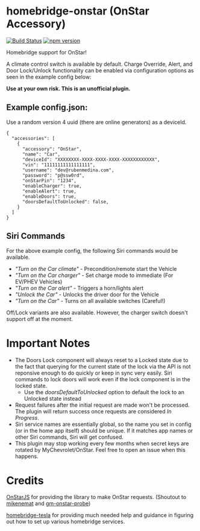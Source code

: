 # homebridge-onstar (OnStar Accessory)

[![Build Status](https://travis-ci.org/samrum/homebridge-onstar.svg?branch=master)](https://travis-ci.org/samrum/homebridge-onstar)
[![npm version](https://badge.fury.io/js/homebridge-onstar.svg)](https://badge.fury.io/js/homebridge-onstar)

Homebridge support for OnStar!

A climate control switch is available by default. Charge Override, Alert, and Door Lock/Unlock functionality can be enabled via configuration options as seen in the example config below:

**Use at your own risk. This is an unofficial plugin.**

## Example config.json:

Use a random version 4 uuid (there are online generators) as a deviceId.

    {
      "accessories": [
        {
          "accessory": "OnStar",
          "name": "Car",
          "deviceId": "XXXXXXXX-XXXX-XXXX-XXXX-XXXXXXXXXXXX",
          "vin": "11111111111111111",
          "username": "dev@rubenmedina.com",
          "password": "p@ssw0rd",
          "onStarPin": "1234",
          "enableCharger": true,
          "enableAlert": true,
          "enableDoors": true,
          "doorsDefaultToUnlocked": false,
        }
      ]
    }

## Siri Commands
For the above example config, the following Siri commands would be available. 
- _"Turn on the Car climate"_ - Precondition/remote start the Vehicle
- _"Turn on the Car charger"_ - Set charge mode to immediate (For EV/PHEV Vehicles)
- _"Turn on the Car alert"_ - Triggers a horn/lights alert 
- _"Unlock the Car"_ - Unlocks the driver door for the Vehicle
- _"Turn on the Car"_ - Turns on all available switches (Careful!)

Off/Lock variants are also available. However, the charger switch doesn't support off at the moment.

# Important Notes
- The Doors Lock component will always reset to a Locked state due to the fact that querying for the current state of the lock via the API is not reponsive enough to do quickly or keep in sync very easily. Siri commands to lock doors will work even if the lock component is in the locked state.
  - Use the _doorsDefaultToUnlocked_ option to default the lock to an Unlocked state instead
- Request failures after the initial request are made won't be processed. The plugin will return success once requests are considered _In Progress_. 
- Siri service names are essentially global, so the name you set in config (or in the home app itself) should be unique. If it matches app names or other Siri commands, Siri will get confused.
- This plugin may stop working every few months when secret keys are rotated by MyChevrolet/OnStar. Feel free to open an issue when this happens.

# Credits
[OnStarJS](https://github.com/samrum/OnStarJS) for providing the library to make OnStar requests. (Shoutout to [mikenemat](https://github.com/mikenemat/) and [gm-onstar-probe](https://github.com/mikenemat/gm-onstar-probe))

[homebridge-tesla](https://github.com/nfarina/homebridge-tesla) for providing much needed help and guidance in figuring out how to set up various homebridge services.
